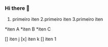 ### Hi there 👋


1. primeiro iten
2.primeiro iten
3.primeiro iten

*iten A
*iten B
*iten C

[] iten j
[x] iten k
[] iten 1

<!--
**davilope5/davilope5** is a ✨ _special_ ✨ repository because its `README.md` (this file) appears on your GitHub profile.

Here are some ideas to get you started:

- 🔭 I’m currently working on ...
- 🌱 I’m currently learning ...
- 👯 I’m looking to collaborate on ...
- 🤔 I’m looking for help with ...
- 💬 Ask me about ...
- 📫 How to reach me: ...
- 😄 Pronouns: ...
- ⚡ Fun fact: ...
-->
